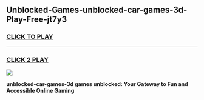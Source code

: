 
## Unblocked-Games-unblocked-car-games-3d-Play-Free-jt7y3
<h3>
<a href="https://premium76.site?title=unblocked-car-games-3d&ref=18A1">CLICK TO PLAY</a></h3>
<hr>

<h3>
<a href="https://premium76.site?title=unblocked-car-games-3d&ref=18A1">CLICK 2 PLAY</a>
  
</h3>

<a href="https://premium76.site?title=unblocked-car-games-3d&ref=18A1"><img src="https://clearcache.store/games.png"></a>


**unblocked-car-games-3d games unblocked: Your Gateway to Fun and Accessible Online Gaming**
